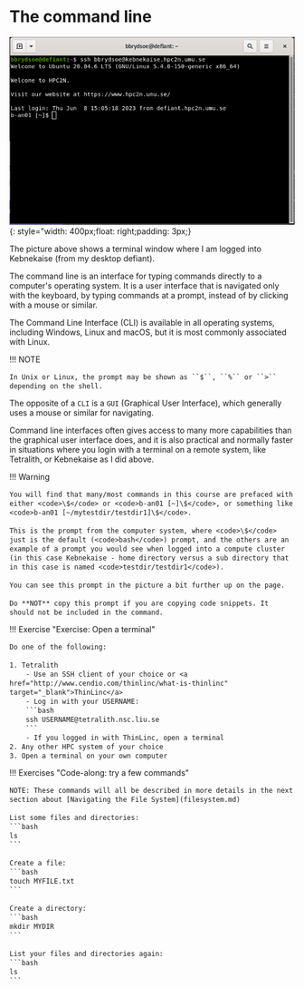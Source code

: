 # The command line

![Terminal](images/terminal.png){: style="width: 400px;float: right;padding: 3px;}

The picture above shows a terminal window where I am logged into Kebnekaise (from my desktop defiant). 

The command line is an interface for typing commands directly to a computer's operating system. It is a user interface that is navigated only with the keyboard, by typing commands at a prompt, instead of by clicking with a mouse or similar. 

The Command Line Interface (CLI) is available in all operating systems, including Windows, Linux and macOS, but it is most commonly associated with Linux. 

!!! NOTE 

    In Unix or Linux, the prompt may be shown as ``$``, ``%`` or ``>`` depending on the shell.

The opposite of a <code>CLI</code> is a <code>GUI</code> (Graphical User Interface), which generally uses a mouse or similar for navigating. 

Command line interfaces often gives access to many more capabilities than the graphical user interface does, and it is also practical and normally faster in situations where you login with a terminal on a remote system, like Tetralith, or Kebnekaise as I did above. 

!!! Warning 

    You will find that many/most commands in this course are prefaced with either <code>\$</code> or <code>b-an01 [~]\$</code>, or something like <code>b-an01 [~/mytestdir/testdir1]\$</code>. 

    This is the prompt from the computer system, where <code>\$</code> just is the default (<code>bash</code>) prompt, and the others are an example of a prompt you would see when logged into a compute cluster (in this case Kebnekaise - home directory versus a sub directory that in this case is named <code>testdir/testdir1</code>).

    You can see this prompt in the picture a bit further up on the page. 

    Do **NOT** copy this prompt if you are copying code snippets. It should not be included in the command. 

!!! Exercise "Exercise: Open a terminal" 

    Do one of the following: 

    1. Tetralith
        - Use an SSH client of your choice or <a href="http://www.cendio.com/thinlinc/what-is-thinlinc" target="_blank">ThinLinc</a>
        - Log in with your USERNAME: 
        ```bash
        ssh USERNAME@tetralith.nsc.liu.se
        ```
        - If you logged in with ThinLinc, open a terminal
    2. Any other HPC system of your choice
    3. Open a terminal on your own computer 

!!! Exercises "Code-along: try a few commands"

    NOTE: These commands will all be described in more details in the next section about [Navigating the File System](filesystem.md) 

    List some files and directories:
    ```bash
    ls
    ```

    Create a file:
    ```bash
    touch MYFILE.txt
    ```

    Create a directory:
    ```bash
    mkdir MYDIR
    ```

    List your files and directories again: 
    ```bash
    ls
    ```
 
